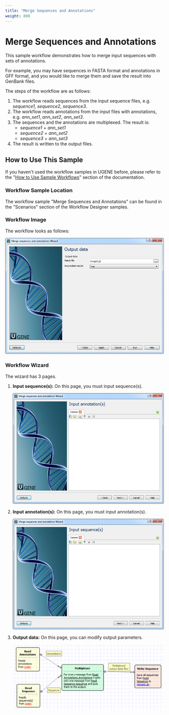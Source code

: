 ```yaml
---
title: "Merge Sequences and Annotations"
weight: 800
---
```


# Merge Sequences and Annotations

This sample workflow demonstrates how to merge input sequences with sets of annotations.

For example, you may have sequences in FASTA format and annotations in GFF format, and you would like to merge them and save the result into GenBank files.

The steps of the workflow are as follows:

1. The workflow reads sequences from the input sequence files, e.g. _sequence1_, _sequence2_, _sequence3_.
2. The workflow reads annotations from the input files with annotations, e.g. _ann\_set1_, _ann\_set2_, _ann\_set3_.
3. The sequences and the annotations are multiplexed. The result is:
    * _sequence1_ + _ann\_set1_
    * _sequence2_ + _ann\_set2_
    * _sequence3_ + _ann\_set3_
4. The result is written to the output files.

## How to Use This Sample

If you haven't used the workflow samples in UGENE before, please refer to the "[How to Use Sample Workflows](../../introduction/how-to-use-sample-workflows)" section of the documentation.

### Workflow Sample Location

The workflow sample "Merge Sequences and Annotations" can be found in the "Scenarios" section of the Workflow Designer samples.

### Workflow Image

The workflow looks as follows:

![](/images/65930562/65930563.png)

### Workflow Wizard

The wizard has 3 pages.

1. **Input sequence(s):** On this page, you must input sequence(s).

    ![](/images/65930562/65930564.png)

2. **Input annotation(s):** On this page, you must input annotation(s).

    ![](/images/65930562/65930565.png)

3. **Output data:** On this page, you can modify output parameters.

    ![](/images/65930562/65930566.png)
